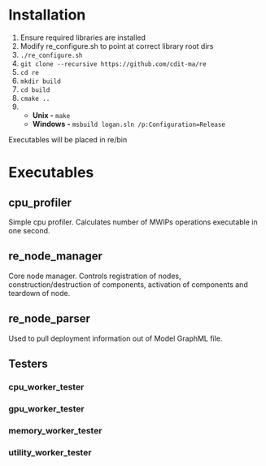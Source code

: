 # Installation
1. Ensure required libraries are installed
2. Modify re_configure.sh to point at correct library root dirs
3. ``./re_configure.sh``
4. ``git clone --recursive https://github.com/cdit-ma/re``
5. ``cd re``
6. ``mkdir build``
7. ``cd build``
8. ``cmake ..``
9. * **Unix -** ``make``
   * **Windows -** ``msbuild logan.sln /p:Configuration=Release``

Executables will be placed in re/bin

# Executables
## cpu_profiler
Simple cpu profiler. Calculates number of MWIPs operations executable in one second.
## re\_node\_manager
Core node manager. Controls registration of nodes, construction/destruction of components, activation of components and teardown of node.
## re\_node\_parser
Used to pull deployment information out of Model GraphML file.
## Testers
### cpu\_worker\_tester
### gpu\_worker\_tester
### memory\_worker\_tester
### utility\_worker\_tester